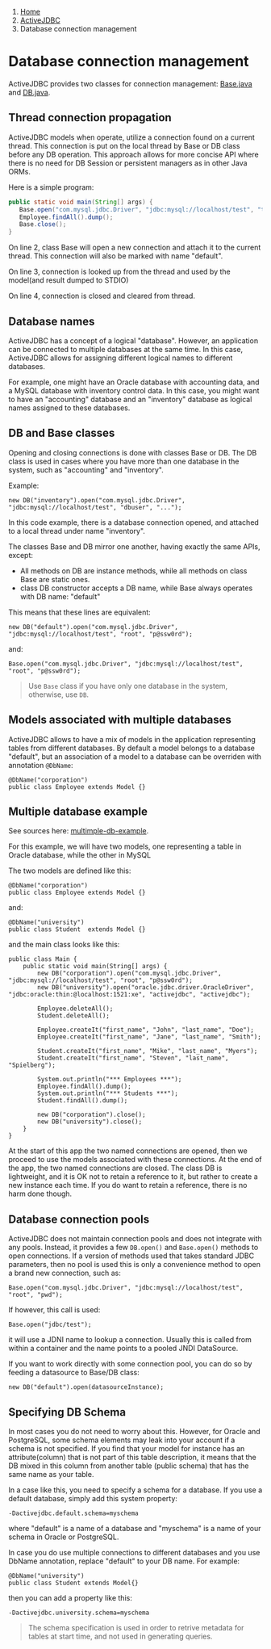 <ol class=breadcrumb>
   <li><a href=/>Home</a></li>
   <li><a href=/activejdbc>ActiveJDBC</a></li>
   <li class=active>Database connection management</li>
</ol>
<div class=page-header>
   <h1>Database connection management <small></small></h1>
</div>



ActiveJDBC provides two classes for connection management: [Base.java](http://javalite.github.io/activejdbc/org/javalite/activejdbc/Base.html)
and [DB.java](http://javalite.github.io/activejdbc/org/javalite/activejdbc/DB.html).

## Thread connection propagation

ActiveJDBC models when operate, utilize a connection found on a current thread. This connection is put on the local thread by
Base or DB class before any DB operation. This approach allows for more concise API where there is no need for DB Session or persistent
managers as in other Java ORMs.

Here is a simple program:

~~~~ {.java  }
public static void main(String[] args) {
   Base.open("com.mysql.jdbc.Driver", "jdbc:mysql://localhost/test", "the_user", "the_password");
   Employee.findAll().dump();
   Base.close();
}
~~~~

On line 2, class Base will open a new connection and attach it to the current thread. This connection will also be
marked with name "default".

On line 3, connection is looked up from the thread and used by the model(and result dumped to STDIO)

On line 4, connection is closed and cleared from thread.

## Database names

ActiveJDBC has a concept of a logical "database". However, an application can be connected to multiple databases at
the same time. In this case, ActiveJDBC allows for assigning different logical names to different databases.

For example, one might have an Oracle database with accounting data, and a MySQL database with inventory control data.
In this case, you might want to have an "accounting" database and an "inventory" database as logical names assigned
to these databases.

## DB and Base classes

Opening and closing connections is done with classes Base or DB. The DB class is used in cases where you have more
than one database in the system, such as "accounting" and "inventory".

Example:

~~~~ {.java}
new DB("inventory").open("com.mysql.jdbc.Driver", "jdbc:mysql://localhost/test", "dbuser", "...");
~~~~

In this code example, there is a database connection opened, and attached to a local thread under name "inventory".

The classes Base and DB mirror one another, having exactly the same APIs, except:

-   All methods on DB are instance methods, while all methods on class Base are static ones.
-   class DB constructor accepts a DB name, while Base always operates with DB name: "default"

This means that these lines are equivalent:

~~~~ {.java}
new DB("default").open("com.mysql.jdbc.Driver", "jdbc:mysql://localhost/test", "root", "p@ssw0rd");
~~~~

and:

~~~~ {.java}
Base.open("com.mysql.jdbc.Driver", "jdbc:mysql://localhost/test", "root", "p@ssw0rd");
~~~~

> Use `Base` class if you have only one database in the system, otherwise, use `DB`.


## Models associated with multiple databases

ActiveJDBC allows to have a mix of models in the application representing tables from different databases. By default
a model belongs to a database "default", but an association of a model to a database can be overriden with annotation `@DbName`:

~~~~ {.java}
@DbName("corporation")
public class Employee extends Model {}
~~~~

## Multiple database example

See sources here: [multimple-db-example](https://github.com/javalite/multiple-db-example).

For this example, we will have two models, one representing a table in Oracle database, while the other in MySQL

The two models are defined like this:

~~~~ {.java}
@DbName("corporation")
public class Employee extends Model {}
~~~~

and:

~~~~ {.java}
@DbName("university")
public class Student  extends Model {}
~~~~

and the main class looks like this:

~~~~ {.java}
public class Main {
    public static void main(String[] args) {
        new DB("corporation").open("com.mysql.jdbc.Driver", "jdbc:mysql://localhost/test", "root", "p@ssw0rd");
        new DB("university").open("oracle.jdbc.driver.OracleDriver", "jdbc:oracle:thin:@localhost:1521:xe", "activejdbc", "activejdbc");

        Employee.deleteAll();
        Student.deleteAll();

        Employee.createIt("first_name", "John", "last_name", "Doe");
        Employee.createIt("first_name", "Jane", "last_name", "Smith");

        Student.createIt("first_name", "Mike", "last_name", "Myers");
        Student.createIt("first_name", "Steven", "last_name", "Spielberg");

        System.out.println("*** Employees ***");
        Employee.findAll().dump();
        System.out.println("*** Students ***");
        Student.findAll().dump();

        new DB("corporation").close();
        new DB("university").close();
    }
}
~~~~

At the start of this app the two named connections are opened, then we proceed to use the models associated
with these connections. At the end of the app, the two named connections are closed. The class DB is lightweight,
and it is OK not to retain a reference to it, but rather to create a new instance each time.
If you do want to retain a reference, there is no harm done though.

## Database connection pools

ActiveJDBC does not maintain connection pools and does not integrate with any pools. Instead, it provides a
few `DB.open()` and `Base.open()` methods to open connections. If a version of methods used that takes standard JDBC
parameters, then no pool is used this is only a convenience method to open a brand new connection, such as:

~~~~ {.java}
Base.open("com.mysql.jdbc.Driver", "jdbc:mysql://localhost/test", "root", "pwd");
~~~~

If however, this call is used:

~~~~ {.java}
Base.open("jdbc/test");
~~~~

it will use a JDNI name to lookup a connection. Usually this is called from within a container and the name points
to a pooled JNDI DataSource.

If you want to work directly with some connection pool, you can do so by feeding a datasource to Base/DB class:

~~~~ {.java}
new DB("default").open(datasourceInstance);
~~~~

## Specifying DB Schema

In most cases you do not need to worry about this. However, for Oracle and PostgreSQL, some schema elements may leak
into your account if a schema is not specified. If you find that your model for instance has an attribute(column)
that is not part of this table description, it means that the DB mixed in this column from another table (public schema)
that has the same name as your table.

In a case like this, you need to specify a schema for a database. If you use a default database,
simply add this system property:

~~~~ {.prettyprint}
-Dactivejdbc.default.schema=myschema
~~~~

where "default" is a name of a database and "myschema" is a name of your schema in Oracle or PostgreSQL.

In case you do use multiple connections to different databases and you use DbName annotation, replace "default"
to your DB name. For example:

~~~~ {.java}
@DbName("university")
public class Student extends Model{}
~~~~

then you can add a property like this:

~~~~ {.prettyprint}
-Dactivejdbc.university.schema=myschema
~~~~

> The schema specification is used in order to retrive metadata for tables at start time, and not used in generating queries. 
